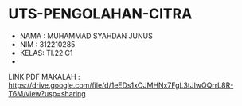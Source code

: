 # UTS-PENGOLAHAN-CITRA
 - NAMA : MUHAMMAD SYAHDAN JUNUS
 - NIM  : 312210285
 - KELAS: TI.22.C1
 - 
LINK PDF MAKALAH :
https://drive.google.com/file/d/1eEDs1xOJMHNx7FgL3tJlwQQrrL8R-T6M/view?usp=sharing
